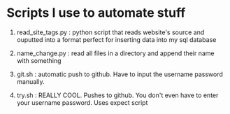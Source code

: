# Scripts I use to automate stuff 

1. read_site_tags.py : python script that reads website's source and ouputted into a format perfect for inserting data into my sql database

2. name_change.py : read all files in a directory and append their name with something

3. git.sh : automatic push to github. Have to input the username password manually.

4. try.sh : REALLY COOL. Pushes to github. You don't even have to enter your username password. Uses expect script

